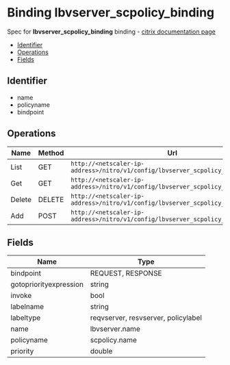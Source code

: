 # Binding lbvserver_scpolicy_binding

Spec for **lbvserver_scpolicy_binding** binding - [citrix documentation page](https://developer-docs.citrix.com/projects/netscaler-nitro-api/en/12.0/configuration/load-balancing/lbvserver_scpolicy_binding/lbvserver_scpolicy_binding/)

- [Identifier](#identifier)
- [Operations](#operations)
- [Fields](#fields)

## Identifier

- name
- policyname
- bindpoint

## Operations

| Name | Method | Url |
|----|----|----|
| List | GET | `http://<netscaler-ip-address>/nitro/v1/config/lbvserver_scpolicy_binding` |
| Get | GET | `http://<netscaler-ip-address>/nitro/v1/config/lbvserver_scpolicy_binding/<name>` |
| Delete | DELETE | `http://<netscaler-ip-address>/nitro/v1/config/lbvserver_scpolicy_binding/<name>` |
| Add | POST | `http://<netscaler-ip-address>/nitro/v1/config/lbvserver_scpolicy_binding` |

## Fields

| Name | Type |
|----|----|
| bindpoint | REQUEST, RESPONSE |
| gotopriorityexpression | string |
| invoke | bool |
| labelname | string |
| labeltype | reqvserver, resvserver, policylabel |
| name | lbvserver.name |
| policyname | scpolicy.name |
| priority | double |

